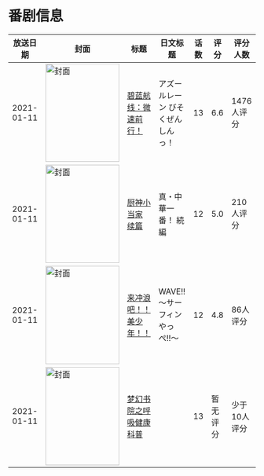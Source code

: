 # 番剧信息

|放送日期|封面|标题|日文标题|话数|评分|评分人数|
|---|---|---|---|---|---|---|
|2021-01-11|<img src="//lain.bgm.tv/pic/cover/c/42/fd/297168_caaHF.jpg" alt="封面" style="width:150px;height:200px;object-fit:cover;">|[碧蓝航线：微速前行！](https://bangumi.tv/subject/297168)|アズールレーン びそくぜんしんっ！|13|6.6|1476人评分|
|2021-01-11|<img src="//lain.bgm.tv/pic/cover/c/e4/dc/297344_qhoyE.jpg" alt="封面" style="width:150px;height:200px;object-fit:cover;">|[厨神小当家 续篇](https://bangumi.tv/subject/297344)|真・中華一番！ 続編|12|5.0|210人评分|
|2021-01-11|<img src="//lain.bgm.tv/pic/cover/c/1a/8b/320824_hQG00.jpg" alt="封面" style="width:150px;height:200px;object-fit:cover;">|[来冲浪吧！！美少年！！](https://bangumi.tv/subject/320824)|WAVE!!～サーフィンやっぺ!!～|12|4.8|86人评分|
|2021-01-11|<img src="//lain.bgm.tv/pic/cover/c/01/c8/331895_BwCU4.jpg" alt="封面" style="width:150px;height:200px;object-fit:cover;">|[梦幻书院之呼吸健康科普](https://bangumi.tv/subject/331895)||13|暂无评分|少于10人评分|
